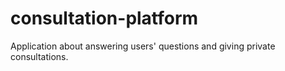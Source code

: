 # consultation-platform
Application about answering users' questions and giving private consultations.
